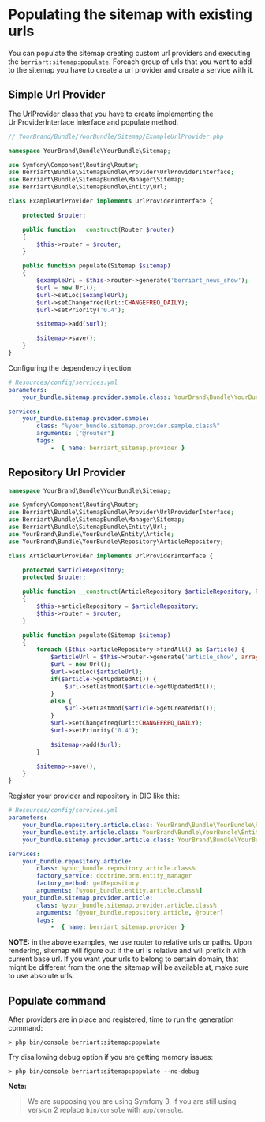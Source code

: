 Populating the sitemap with existing urls
=========================================

You can populate the sitemap creating custom url providers and executing the
`berriart:sitemap:populate`. Foreach group of urls that you want to add to the
sitemap you have to create a url provider and create a service with it.

## Simple Url Provider

The UrlProvider class that you have to create implementing the UrlProviderInterface
interface and populate method.

``` php
// YourBrand/Bundle/YourBundle/Sitemap/ExampleUrlProvider.php

namespace YourBrand\Bundle\YourBundle\Sitemap;

use Symfony\Component\Routing\Router;
use Berriart\Bundle\SitemapBundle\Provider\UrlProviderInterface;
use Berriart\Bundle\SitemapBundle\Manager\Sitemap;
use Berriart\Bundle\SitemapBundle\Entity\Url;

class ExampleUrlProvider implements UrlProviderInterface {

    protected $router;

    public function __construct(Router $router)
    {
        $this->router = $router;
    }

    public function populate(Sitemap $sitemap)
    {
        $exampleUrl = $this->router->generate('berriart_news_show');
        $url = new Url();
        $url->setLoc($exampleUrl);
        $url->setChangefreq(Url::CHANGEFREQ_DAILY);
        $url->setPriority('0.4');

        $sitemap->add($url);

        $sitemap->save();
    }
}
```

Configuring the dependency injection

``` yaml
# Resources/config/services.yml
parameters:
    your_bundle.sitemap.provider.sample.class: YourBrand\Bundle\YourBundle\Sitemap\ExampleUrlProvider

services:
    your_bundle.sitemap.provider.sample:
        class: "%your_bundle.sitemap.provider.sample.class%"
        arguments: ["@router"]
        tags:
            -  { name: berriart_sitemap.provider }
```

## Repository Url Provider

``` php
namespace YourBrand\Bundle\YourBundle\Sitemap;

use Symfony\Component\Routing\Router;
use Berriart\Bundle\SitemapBundle\Provider\UrlProviderInterface;
use Berriart\Bundle\SitemapBundle\Manager\Sitemap;
use Berriart\Bundle\SitemapBundle\Entity\Url;
use YourBrand\Bundle\YourBundle\Entity\Article;
use YourBrand\Bundle\YourBundle\Repository\ArticleRepository;

class ArticleUrlProvider implements UrlProviderInterface {

    protected $articleRepository;
    protected $router;

    public function __construct(ArticleRepository $articleRepository, Router $router)
    {
        $this->articleRepository = $articleRepository;
        $this->router = $router;
    }

    public function populate(Sitemap $sitemap)
    {
        foreach ($this->articleRepository->findAll() as $article) {
            $articleUrl = $this->router->generate('article_show', array('slug' => $article->getSlug()));
            $url = new Url();
            $url->setLoc($articleUrl);
            if($article->getUpdatedAt()) {
                $url->setLastmod($article->getUpdatedAt());
            }
            else {
                $url->setLastmod($article->getCreatedAt());
            }
            $url->setChangefreq(Url::CHANGEFREQ_DAILY);
            $url->setPriority('0.4');

            $sitemap->add($url);
        }

        $sitemap->save();
    }
}
```

Register your provider and repository in DIC like this:

``` yaml
# Resources/config/services.yml
parameters:
    your_bundle.repository.article.class: YourBrand\Bundle\YourBundle\Repository\ArticleRepository
    your_bundle.entity.article.class: YourBrand\Bundle\YourBundle\Entity\Article
    your_bundle.sitemap.provider.article.class: YourBrand\Bundle\YourBundle\Sitemap\ArticleUrlProvider

services:
    your_bundle.repository.article:
        class: %your_bundle.repository.article.class%
        factory_service: doctrine.orm.entity_manager
        factory_method: getRepository
        arguments: [%your_bundle.entity.article.class%]
    your_bundle.sitemap.provider.article:
        class: %your_bundle.sitemap.provider.article.class%
        arguments: [@your_bundle.repository.article, @router]
        tags:
            -  { name: berriart_sitemap.provider }
```

**NOTE:** in the above examples, we use router to relative urls or paths. Upon
rendering, sitemap will figure out if the url is relative and will prefix it
with current base url. If you want your urls to belong to certain domain, that
might be different from the one the sitemap will be available at, make sure to
use absolute urls.

## Populate command

After providers are in place and registered, time to run the generation command:

    > php bin/console berriart:sitemap:populate

Try disallowing debug option if you are getting memory issues:

    > php bin/console berriart:sitemap:populate --no-debug

**Note:**

> We are supposing you are using Symfony 3, if you are still using version 2 replace
> `bin/console` with `app/console`.

